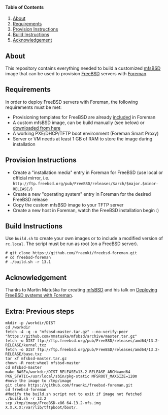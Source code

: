 #### Table of Contents

1. [About](#about)
1. [Requirements](#requirements)
1. [Provision Instructions](#provision-instructions)
1. [Build Instructions](#build-instructions)
1. [Acknowledgement](#acknowledgement)

## About

This repository contains everything needed to build a customized [mfsBSD](https://mfsbsd.vx.sk/) image that can be used to provision [FreeBSD](https://www.freebsd.org/) servers with [Foreman](https://theforeman.org/).

## Requirements

In order to deploy FreeBSD servers with Foreman, the following requirements must be met:

* Provisioning templates for FreeBSD are already [included](https://github.com/theforeman/foreman/blob/develop/app/views/unattended/provisioning_templates/provision/freebsd_(mfsbsd)_provision.erb) in Foreman
* A custom mfsBSD image, can be build manually (see below) or [downloaded from here](https://github.com/fraenki/freebsd-foreman/releases)
* A working PXE/DHCP/TFTP boot environment (Foreman Smart Proxy)
* Server or VM needs at least 1 GB of RAM to store the image during installation

## Provision Instructions

* Create a "installation media" entry in Foreman for FreeBSD (use local or official mirror, i.e. `http://ftp.freebsd.org/pub/FreeBSD/releases/$arch/$major.$minor-RELEASE/`)
* Create a new "operating system" entry in Foreman for the desired FreeBSD release
* Copy the custom mfsBSD image to your TFTP server
* Create a new host in Foreman, watch the FreeBSD installation begin :)

## Build Instructions

Use `build.sh` to create your own images or to include a modified version of `rc.local`. The script must be run as root (on a FreeBSD server).

```
# git clone https://github.com/fraenki/freebsd-foreman.git
# cd freebsd-foreman
# ./build.sh -r 13.1
```

## Acknowledgement

Thanks to Martin Matuška for creating [mfsBSD](https://mfsbsd.vx.sk/) and his talk on [Deploying FreeBSD systems with Foreman](https://blog.vx.sk/archives/60).

## Extra: Previous steps
```
mkdir -p /workdir/DIST  
cd /workdir
fetch -4 -q -o "mfsbsd-master.tar.gz" --no-verify-peer "https://github.com/mmatuska/mfsbsd/archive/master.tar.gz"
fetch -o DIST ftp://ftp.freebsd.org/pub/FreeBSD/releases/amd64/13.2-RELEASE/kernel.txz
fetch -o DIST ftp://ftp.freebsd.org/pub/FreeBSD/releases/amd64/13.2-RELEASE/base.txz
tar xf mfsbsd-master.tar.gz
chown -R root:wheel mfsbsd-master
cd mfsbsd-master
make BASE=/workdir/DIST RELEASE=13.2-RELEASE ARCH=amd64 PKG_STATIC=/usr/local/sbin/pkg-static MFSROOT_MAXSIZE=120m
#move the image to /tmp/image
git clone https://github.com/fraenki/freebsd-foreman.git
cd freebsd-foreman
#Modify the build.sh script not to exit if image not fetched
./build.sh -r 13.2
scp /tmp/image/FreeBSD-x86_64-13.2-mfs.img X.X.X.X:/var/lib/tftpboot/boot/.
```
